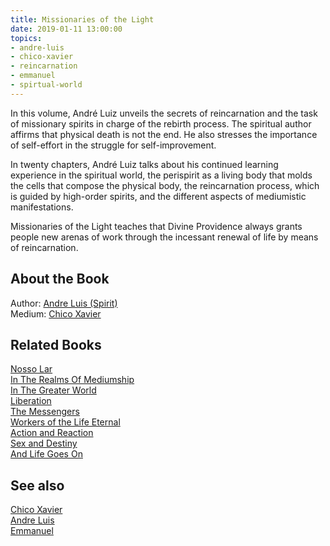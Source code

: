 ```yaml
---
title: Missionaries of the Light
date: 2019-01-11 13:00:00
topics: 
- andre-luis
- chico-xavier
- reincarnation
- emmanuel
- spirtual-world
---
```


In this volume, André Luiz unveils the secrets of reincarnation and the task of
missionary spirits in charge of the rebirth process. The spiritual author
affirms that physical death is not the end. He also stresses the importance of
self-effort in the struggle for self-improvement.

In twenty chapters, André Luiz talks about his continued learning experience in
the spiritual world, the perispirit as a living body that molds the cells that
compose the physical body, the reincarnation process, which is guided by
high-order spirits, and the different aspects of mediumistic manifestations.

Missionaries of the Light teaches that Divine Providence always grants people
new arenas of work through the incessant renewal of life by means of
reincarnation.

## About the Book 
Author: [Andre Luis (Spirit)](/bio/andre-luis)  
Medium: [Chico Xavier](/bio/chico-xavier)  

## Related Books
[Nosso Lar](nosso-lar)  
[In The Realms Of Mediumship](in-the-realms-of-mediumship)  
[In The Greater World](in-the-greater-world)  
[Liberation](liberation)  
[The Messengers](the-messengers)  
[Workers of the Life Eternal](workers-of-the-life-eternal)  
[Action and Reaction](action-and-reaction)  
[Sex and Destiny](sex-and-destiny)  
[And Life Goes On](and-life-goes-on)  

## See also
[Chico Xavier](/bio/chico-xavier)  
[Andre Luis](/bio/andre-luis)  
[Emmanuel](/bio/emmanuel)  

